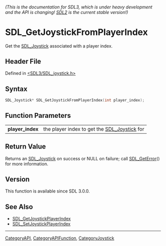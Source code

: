 ###### (This is the documentation for SDL3, which is under heavy development and the API is changing! [SDL2](https://wiki.libsdl.org/SDL2/) is the current stable version!)
# SDL_GetJoystickFromPlayerIndex

Get the [SDL_Joystick](SDL_Joystick) associated with a player index.

## Header File

Defined in [<SDL3/SDL_joystick.h>](https://github.com/libsdl-org/SDL/blob/main/include/SDL3/SDL_joystick.h)

## Syntax

```c
SDL_Joystick* SDL_GetJoystickFromPlayerIndex(int player_index);

```

## Function Parameters

|                      |                                                              |
| -------------------- | ------------------------------------------------------------ |
| **player_index**     | the player index to get the [SDL_Joystick](SDL_Joystick) for |

## Return Value

Returns an [SDL_Joystick](SDL_Joystick) on success or NULL on failure; call
[SDL_GetError](SDL_GetError)() for more information.

## Version

This function is available since SDL 3.0.0.

## See Also

- [SDL_GetJoystickPlayerIndex](SDL_GetJoystickPlayerIndex)
- [SDL_SetJoystickPlayerIndex](SDL_SetJoystickPlayerIndex)

----
[CategoryAPI](CategoryAPI), [CategoryAPIFunction](CategoryAPIFunction), [CategoryJoystick](CategoryJoystick)


